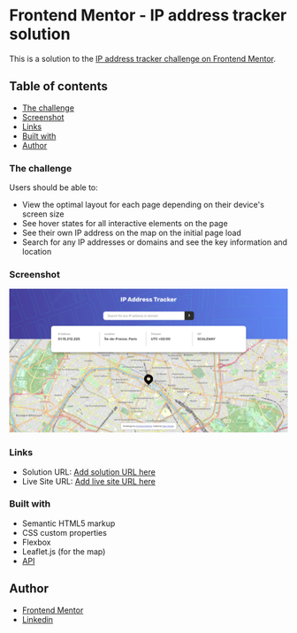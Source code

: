 # Frontend Mentor - IP address tracker solution

This is a solution to the [IP address tracker challenge on Frontend Mentor](https://www.frontendmentor.io/challenges/ip-address-tracker-I8-0yYAH0).

## Table of contents

- [The challenge](#the-challenge)
- [Screenshot](#screenshot)
- [Links](#links)
- [Built with](#built-with)
- [Author](#author)

### The challenge

Users should be able to:

- View the optimal layout for each page depending on their device's screen size
- See hover states for all interactive elements on the page
- See their own IP address on the map on the initial page load
- Search for any IP addresses or domains and see the key information and location

### Screenshot

![](./screenshot.png)

### Links

- Solution URL: [Add solution URL here]()
- Live Site URL: [Add live site URL here]()

### Built with

- Semantic HTML5 markup
- CSS custom properties
- Flexbox
- Leaflet.js (for the map)
- [API](https://geo.ipify.org/)

## Author

- [Frontend Mentor](https://www.frontendmentor.io/profile/saratolooti)
- [Linkedin](https://www.linkedin.com/in/sara-tolooti-961217212/)
